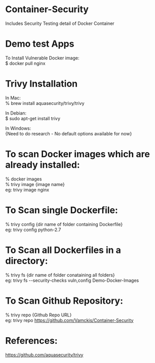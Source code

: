 # Container-Security
Includes Security Testing detail of Docker Container

# Demo test Apps
To Install Vulnerable Docker image: <br/>
$ docker pull nginx

# Trivy Installation 
In Mac: <br/>
% brew install aquasecurity/trivy/trivy

In Debian: <br/>
$ sudo apt-get install trivy

In Windows: <br/>
{Need to do research - No default options available for now}

# To scan Docker images which are already installed:
% docker images<br/>
% trivy image {image name} <br/>
eg: trivy image nginx

# To Scan single Dockerfile:
% trivy config {dir name of folder containing Dockerfile} <br/>
eg: trivy config python-2.7

# To Scan all Dockerfiles in a directory:
% trivy fs {dir name of folder conataining all folders} <br/>
eg: trivy fs --security-checks vuln,config Demo-Docker-Images

# To Scan Github Repository:
% trivy repo {Github Repo URL} <br/>
eg: trivy repo https://github.com/Vamckis/Container-Security

# References:
https://github.com/aquasecurity/trivy
